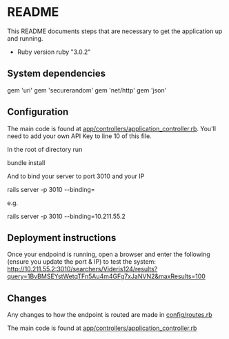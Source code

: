 # README
This README documents steps that are necessary to get the application up and running.

* Ruby version
ruby "3.0.2"


## System dependencies

  gem 'uri'
  gem 'securerandom'
  gem 'net/http'
  gem 'json'


## Configuration
The main code is found at [app/controllers/application_controller.rb](app/controllers/application_controller.rb). You'll need to add your own API Key to line 10 of this file.

In the root of directory run
  
  bundle install  

And to bind your server to port 3010 and your IP
  
  rails server -p 3010 --binding=<IP-OF-YOUR-HOST>

e.g.
  
  rails server -p 3010 --binding=10.211.55.2


## Deployment instructions
Once your endpoind is running, open a browser and enter the following (ensure you update the port & IP) to test the system:
http://10.211.55.2:3010/searchers/Videris124/results?query=1BvBMSEYstWetqTFn5Au4m4GFg7xJaNVN2&maxResults=100


## Changes
Any changes to how the endpoint is routed are made in [config/routes.rb](config/routes.rb)

The main code is found at [app/controllers/application_controller.rb](app/controllers/application_controller.rb)
